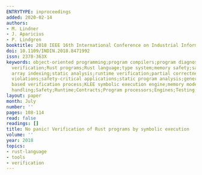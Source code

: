 ```yaml
---
ENTRYTYPE: inproceedings
added: 2020-02-14
authors:
- M. Lindner
- J. Aparicius
- P. Lindgren
booktitle: 2018 IEEE 16th International Conference on Industrial Informatics (INDIN)
doi: 10.1109/INDIN.2018.8471992
issn: 2378-363X
keywords: object-oriented programming;program compilers;program diagnostics;program
  verification;Rust programs;Rust language;type system;memory safety;safety conditions;raw
  array indexing;static analysis;runtime verification;partial correctness guarantees;safety
  violations;safety-critical applications;static program analysis;generic contract
  based verification process;KLEE symbolic execution engine;memory model;rustc compiler;panic
  handling;Safety;Runtime;Contracts;Program processors;Engines;Testing;Data models
layout: paper
month: July
number: ''
pages: 108-114
read: false
readings: []
title: No panic! Verification of Rust programs by symbolic execution
volume: ''
year: 2018
topics:
- rust-language
- tools
- verification
---
```

